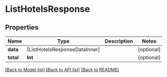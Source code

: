 # ListHotelsResponse

## Properties
Name | Type | Description | Notes
------------ | ------------- | ------------- | -------------
**data** | [ListHotelsResponseDataInner] |  | [optional] 
**total** | **Int** |  | [optional] 

[[Back to Model list]](../README.md#models) [[Back to API list]](../README.md#api-endpoints) [[Back to README]](../README.md)


